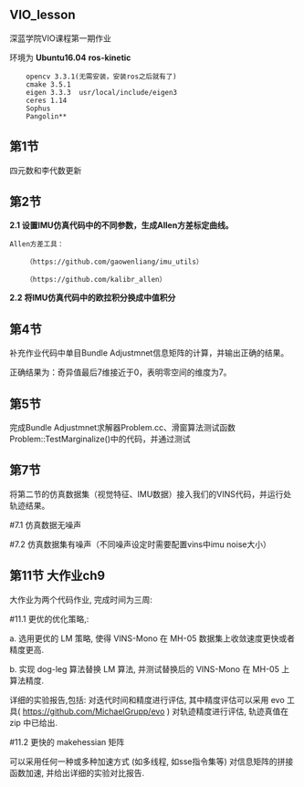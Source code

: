 ## VIO_lesson

深蓝学院VIO课程第一期作业


环境为 	**Ubuntu16.04**
		**ros-kinetic**

		opencv 3.3.1(无需安装，安装ros之后就有了)
		cmake 3.5.1
		eigen 3.3.3  usr/local/include/eigen3
		ceres 1.14
		Sophus
		Pangolin**


## 第1节
四元数和李代数更新



## 第2节
**2.1 设置IMU仿真代码中的不同参数，生成Allen方差标定曲线。**

	Allen方差工具：

		（https://github.com/gaowenliang/imu_utils）

		（https://github.com/kalibr_allen）

**2.2 将IMU仿真代码中的欧拉积分换成中值积分**


## 第4节
补充作业代码中单目Bundle Adjustmnet信息矩阵的计算，并输出正确的结果。

正确结果为：奇异值最后7维接近于0，表明零空间的维度为7。



## 第5节
完成Bundle Adjustmnet求解器Problem.cc、滑窗算法测试函数Problem::TestMarginalize()中的代码，并通过测试



## 第7节
将第二节的仿真数据集（视觉特征、IMU数据）接入我们的VINS代码，并运行处轨迹结果。

#7.1 仿真数据无噪声

#7.2 仿真数据集有噪声（不同噪声设定时需要配置vins中imu noise大小）



## 第11节 大作业ch9
大作业为两个代码作业, 完成时间为三周:     

#11.1 更优的优化策略,:   
   
   a. 选用更优的 LM 策略, 使得 VINS-Mono 在 MH-05 数据集上收敛速度更快或者精度更高.  
   
   b. 实现 dog-leg 算法替换 LM 算法, 并测试替换后的 VINS-Mono 在 MH-05 上算法精度.    
   
   详细的实验报告,包括: 对迭代时间和精度进行评估, 其中精度评估可以采用 evo 工具( https://github.com/MichaelGrupp/evo ) 对轨迹精度进行评估, 轨迹真值在 zip 中已给出.   
 

#11.2 更快的 makehessian 矩阵  

   可以采用任何一种或多种加速方式 (如多线程, 如sse指令集等) 对信息矩阵的拼接函数加速, 并给出详细的实验对比报告.

